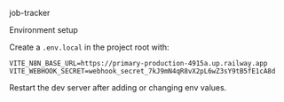 job-tracker

Environment setup

Create a `.env.local` in the project root with:

```
VITE_N8N_BASE_URL=https://primary-production-4915a.up.railway.app
VITE_WEBHOOK_SECRET=webhook_secret_7kJ9mN4qR8vX2pL6wZ3sY9tB5fE1cA8d
```

Restart the dev server after adding or changing env values.